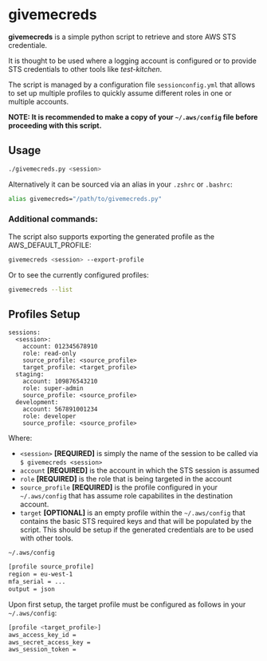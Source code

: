 # givemecreds

**givemecreds** is a simple python script to retrieve and store AWS STS credentiale.

It is thought to be used where a logging account is configured or to provide STS credentials to other tools like *test-kitchen*.


The script is managed by a configuration file `sessionconfig.yml` that allows to set up multiple profiles to quickly assume different roles in one or multiple accounts.

**NOTE: It is recommended to make a copy of your `~/.aws/config` file before proceeding with this script.**


## Usage

```bash
./givemecreds.py <session>
```

Alternatively it can be sourced via an alias in your `.zshrc` or `.bashrc`:

```bash
alias givemecreds="/path/to/givemecreds.py"
```

### Additional commands:

The script also supports exporting the generated profile as the AWS_DEFAULT_PROFILE:

```bash
givemecreds <session> --export-profile
```

Or to see the currently configured profiles:

```bash
givemecreds --list
```

## Profiles Setup

```
sessions:
  <session>:                          
    account: 012345678910
    role: read-only
    source_profile: <source_profile>        
    target_profile: <target_profile>
  staging:
    account: 109876543210
    role: super-admin
    source_profile: <source_profile>
  development:
    account: 567891001234
    role: developer
    source_profile: <source_profile>
```

Where:

* `<session>` **[REQUIRED]** is simply the name of the session to be called via `$ givemecreds <session>`
* `account` **[REQUIRED]** is the account in which the STS session is assumed
* `role` **[REQUIRED]** is the role that is being targeted in the account
* `source_profile` **[REQUIRED]** is the profile configured in your `~/.aws/config` that has assume role capabilites in the destination account.
* `target` **[OPTIONAL]** is an empty profile within the `~/.aws/config` that contains the basic STS required keys and that will be populated by the script. This should be setup if the generated credentials are to be used with other tools.


`~/.aws/config`
```bash
[profile source_profile]
region = eu-west-1
mfa_serial = ...
output = json
```

Upon first setup, the target profile must be configured as follows in your `~/.aws/config`:


```bash
[profile <target_profile>]
aws_access_key_id =
aws_secret_access_key =
aws_session_token =
```
